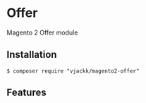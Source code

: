 # Offer

Magento 2 Offer module

## Installation

```
$ composer require "vjackk/magento2-offer"
```

## Features
